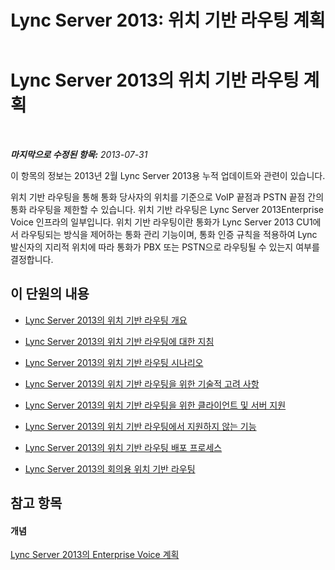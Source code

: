 ﻿---
title: 'Lync Server 2013: 위치 기반 라우팅 계획'
TOCTitle: 위치 기반 라우팅 계획
ms:assetid: bb035924-6b52-4f0f-8e05-b76864fb9ef3
ms:mtpsurl: https://technet.microsoft.com/ko-kr/library/JJ994068(v=OCS.15)
ms:contentKeyID: 52056930
ms.date: 08/10/2015
mtps_version: v=OCS.15
ms.translationtype: HT
---

# Lync Server 2013의 위치 기반 라우팅 계획

 

_**마지막으로 수정된 항목:** 2013-07-31_

이 항목의 정보는 2013년 2월 Lync Server 2013용 누적 업데이트와 관련이 있습니다.

위치 기반 라우팅을 통해 통화 당사자의 위치를 기준으로 VoIP 끝점과 PSTN 끝점 간의 통화 라우팅을 제한할 수 있습니다. 위치 기반 라우팅은 Lync Server 2013Enterprise Voice 인프라의 일부입니다. 위치 기반 라우팅이란 통화가 Lync Server 2013 CU1에서 라우팅되는 방식을 제어하는 통화 관리 기능이며, 통화 인증 규칙을 적용하여 Lync 발신자의 지리적 위치에 따라 통화가 PBX 또는 PSTN으로 라우팅될 수 있는지 여부를 결정합니다.

## 이 단원의 내용

  - [Lync Server 2013의 위치 기반 라우팅 개요](lync-server-2013-overview-of-location-based-routing.md)

  - [Lync Server 2013의 위치 기반 라우팅에 대한 지침](lync-server-2013-guidance-for-location-based-routing.md)

  - [Lync Server 2013의 위치 기반 라우팅 시나리오](lync-server-2013-scenarios-for-location-based-routing.md)

  - [Lync Server 2013의 위치 기반 라우팅을 위한 기술적 고려 사항](lync-server-2013-technical-considerations-for-location-based-routing.md)

  - [Lync Server 2013의 위치 기반 라우팅을 위한 클라이언트 및 서버 지원](lync-server-2013-client-and-server-support-for-location-based-routing.md)

  - [Lync Server 2013의 위치 기반 라우팅에서 지원하지 않는 기능](lync-server-2013-capabilities-not-supported-by-location-based-routing.md)

  - [Lync Server 2013의 위치 기반 라우팅 배포 프로세스](lync-server-2013-deployment-process-for-location-based-routing.md)

  - [Lync Server 2013의 회의용 위치 기반 라우팅](lync-server-2013-location-based-routing-for-conferencing.md)

## 참고 항목

#### 개념

[Lync Server 2013의 Enterprise Voice 계획](lync-server-2013-planning-for-enterprise-voice.md)

